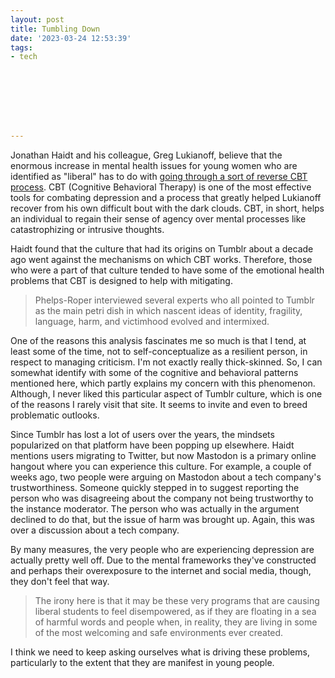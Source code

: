 ```yaml
---
layout: post
title: Tumbling Down
date: '2023-03-24 12:53:39'
tags:
- tech








---
```


Jonathan Haidt and his colleague, Greg Lukianoff, believe that the enormous increase in mental health issues for young women who are identified as "liberal" has to do with [going through a sort of reverse CBT process](https://www.thefp.com/p/why-the-mental-health-of-liberal). CBT (Cognitive Behavioral Therapy) is one of the most effective tools for combating depression and a process that greatly helped Lukianoff recover from his own difficult bout with the dark clouds. CBT, in short, helps an individual to regain their sense of agency over mental processes like catastrophizing or intrusive thoughts.

Haidt found that the culture that had its origins on Tumblr about a decade ago went against the mechanisms on which CBT works. Therefore, those who were a part of that culture tended to have some of the emotional health problems that CBT is designed to help with mitigating.

> Phelps-Roper interviewed several experts who all pointed to Tumblr as the main petri dish in which nascent ideas of identity, fragility, language, harm, and victimhood evolved and intermixed.

One of the reasons this analysis fascinates me so much is that I tend, at least some of the time, not to self-conceptualize as a resilient person, in respect to managing criticism. I'm not exactly really thick-skinned. So, I can somewhat identify with some of the cognitive and behavioral patterns mentioned here, which partly explains my concern with this phenomenon. Although, I never liked this particular aspect of Tumblr culture, which is one of the reasons I rarely visit that site. It seems to invite and even to breed problematic outlooks.

Since Tumblr has lost a lot of users over the years, the mindsets popularized on that platform have been popping up elsewhere. Haidt mentions users migrating to Twitter, but now Mastodon is a primary online hangout where you can experience this culture. For example, a couple of weeks ago, two people were arguing on Mastodon about a tech company's trustworthiness. Someone quickly stepped in to suggest reporting the person who was disagreeing about the company not being trustworthy to the instance moderator. The person who was actually in the argument declined to do that, but the issue of harm was brought up. Again, this was over a discussion about a tech company.

By many measures, the very people who are experiencing depression are actually pretty well off. Due to the mental frameworks they've constructed and perhaps their overexposure to the internet and social media, though, they don't feel that way.

> The irony here is that it may be these very programs that are causing liberal students to feel disempowered, as if they are floating in a sea of harmful words and people when, in reality, they are living in some of the most welcoming and safe environments ever created.

I think we need to keep asking ourselves what is driving these problems, particularly to the extent that they are manifest in young people.

